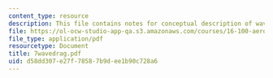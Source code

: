 ```yaml
---
content_type: resource
description: This file contains notes for conceptual description of wave drag.
file: https://ol-ocw-studio-app-qa.s3.amazonaws.com/courses/16-100-aerodynamics-fall-2005/d58dd307e27f78587b9dee1b90c728a6_7wavedrag.pdf
file_type: application/pdf
resourcetype: Document
title: 7wavedrag.pdf
uid: d58dd307-e27f-7858-7b9d-ee1b90c728a6
---
```

